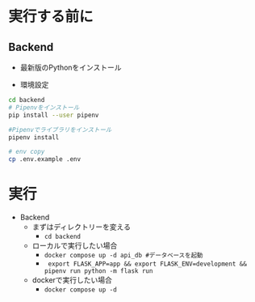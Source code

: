 # 実行する前に

## Backend

- 最新版のPythonをインストール

- 環境設定

```bash
cd backend
# Pipenvをインストール
pip install --user pipenv

#Pipenvでライブラリをインストール
pipenv install

# env copy
cp .env.example .env
```

# 実行

- Backend
    - まずはディレクトリーを変える
        - `cd backend`
    - ローカルで実行したい場合
        - `docker compose up -d api_db #データベースを起動`
        - ` export FLASK_APP=app && export FLASK_ENV=development && pipenv run python -m flask run`
    - dockerで実行したい場合
        - `docker compose up -d`

